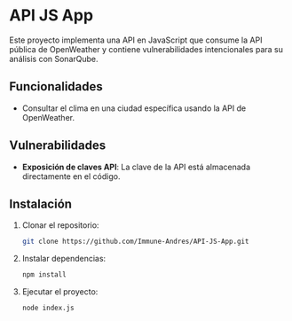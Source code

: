 # API JS App

Este proyecto implementa una API en JavaScript que consume la API pública de OpenWeather y contiene vulnerabilidades intencionales para su análisis con SonarQube.

## Funcionalidades
- Consultar el clima en una ciudad específica usando la API de OpenWeather.

## Vulnerabilidades
- **Exposición de claves API**: La clave de la API está almacenada directamente en el código.

## Instalación
1. Clonar el repositorio:
   ```bash
   git clone https://github.com/Immune-Andres/API-JS-App.git
2. Instalar dependencias:
   ```bash
   npm install
3. Ejecutar el proyecto:
   ```bash
   node index.js
